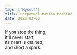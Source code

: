 ```yaml
---
tags: ['Myself']
title: Perpetual Motion Machine
date: 2023-03-03
---
```


If you stop the thing,  
it'll never start,  
its heart is drained,  
and short a spark.  
